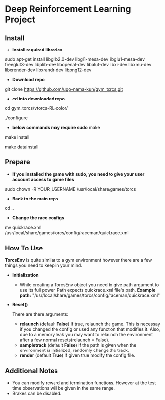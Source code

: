 


# Deep Reinforcement Learning Project

## Install

- **Install required libraries**

sudo apt-get install libglib2.0-dev  libgl1-mesa-dev libglu1-mesa-dev  freeglut3-dev  libplib-dev  libopenal-dev libalut-dev libxi-dev libxmu-dev libxrender-dev  libxrandr-dev libpng12-dev

- **Download repo**

git clone https://github.com/ugo-nama-kun/gym_torcs.git

- **cd into downloaded repo**

cd gym_torcs/vtorcs-RL-color/

./configure

- **below commands may require sudo**
make

make install

make datainstall


## Prepare

- **If you installed the game with sudo, you need to give your user account access to game files**

sudo chown -R YOUR_USERNAME /usr/local/share/games/torcs

- **Back to the main repo**

cd ..

- **Change the race configs**

mv quickrace.xml /usr/local/share/games/torcs/config/raceman/quickrace.xml


## How To Use

**TorcsEnv** is quite similar to a gym environment however there are a few things you need to keep in your mind.
- **Initialization**
  - While creating a TorcsEnv object you need to give path argument to use its full power. Path expects quickrace.xml file's path. **Example path:** "/usr/local/share/games/torcs/config/raceman/quickrace.xml"
- **Reset()**
  
  There are there arguments:
  - **relaunch**
    (default **False**) If true, relaunch the game. This is necessay if you changed the config or used any function that modifies it. Also, due to a memory leak you may want to relaunch the environment after a few normal resets(relaunch = False).
  - **sampletrack**
    (default **False**) If the path is given when the environment is initialized, randomly change the track.
  - **render**
    (default **True**) If given true modify the config file.

## Additional Notes

- You can modify reward and termination functions. However at the test time observations will be given in the same range. 
- Brakes can be disabled.